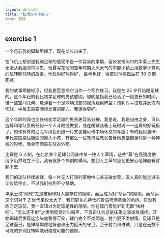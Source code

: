 ```yaml
---
layout: default
title: "弦理论写作练习"
tags: 足球
---
```


## exercise 1

一个月前我的脚趾甲掉了，现在又长出来了。

在飞机上想讲述我踢足球的感受不是一件容易的事情，留长发带头巾的华莱士先生无法从我脑海中消失，他曾写在他的童年时期大风天气的中部小镇上用数学计算风向玩转网球场的故事。他玩得好写得好， 数学也好，得诺贝尔奖然后在 30 岁前死掉。

我的故事寒酸轻浮，但我更愿意把它当作一个写作练习。我是在 25 岁开始踢足球的，这个年纪的我比初学足球的男孩聪明。聪明是指我已经活了一段更长的时间，懂一些空间几何、悬浮着一个足球场顶部的视角观察阵型；预判对手进攻并反方向切球，中后卫需要阅读比赛的能力，我读得更好。

这个年龄的我也比任何初学足球的男孩更容易分神。我是说，我是自由之身，可以选择和球队里的任何一个人斗殴或做爱，或在踢球装备上玩时尚——这真的好玩极了。短球裤外的尼龙军绿色绗缝一片式裹裙可作中场休息的斗篷；有时我假装90年代美国腐烂街区的黑人小孩，有那么一位教母或教父告诉她想要踢足球是一种特权的时候，我会穿西装在球衣外面。

比赛是 6 人制，在北京某个足球公园其中某一块人工草场，这些“草”在高强度使用下仍然屹立不倒。我有很多个摔倒的瞬间，想到人工草的坚韧更安心地伸直脊背躺下去

我们的球队持续输球，像一片无人打理的草地中心某支破水管，没人真的能走过去让败势停止。不过我们拉到不少赞助。

华莱士说“网球”先是被用作对人类存在的隐喻，而后成为对“命运”的隐喻。而命运这个词对于 Z 世代来说太大了，我们更关心持仓的青岛啤酒基金的命运。在没有练习足球前，我一直错以为足球是性的隐喻，你在球门旁能听到无数“快射吧”，“怎么还不射”之类明晃晃的叫喊声，下意识认为这是床笫之事或性骚扰。开始踢球后发现这念头幼稚得可笑，球门完全不类阴道，射门更不类射精。足球只是足球而已，是殚精竭虑地躲避和无力回天的守卫。至于射门和进球，只是在无数不可能的罗网找转瞬能坍缩成可能的缝隙。